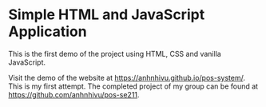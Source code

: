 # Simple HTML and JavaScript Application

This is the first demo of the project using HTML, CSS and vanilla JavaScript.

Visit the demo of the website at https://anhnhivu.github.io/pos-system/. This is my first attempt. The completed project of my group can be found at https://github.com/anhnhivu/pos-se211.
